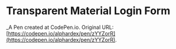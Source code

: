 # Transparent Material Login Form
 _A Pen created at CodePen.io. Original URL: [https://codepen.io/alphardex/pen/zYYZorR](https://codepen.io/alphardex/pen/zYYZorR).

 